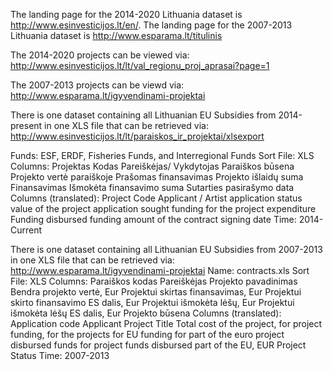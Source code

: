 The landing page for the 2014-2020 Lithuania dataset is http://www.esinvesticijos.lt/en/.
The landing page for the 2007-2013 Lithuania dataset is http://www.esparama.lt/titulinis

The 2014-2020 projects can be viewed via:
http://www.esinvesticijos.lt/lt/val_regionu_proj_aprasai?page=1

The 2007-2013 projects can be viewd via: 
http://www.esparama.lt/igyvendinami-projektai

There is one dataset containing all Lithuanian EU Subsidies from 2014-present in one XLS file that can be retrieved via: http://www.esinvesticijos.lt/lt/paraiskos_ir_projektai/xlsexport

Funds: ESF, ERDF, Fisheries Funds, and Interregional Funds
Sort File: XLS
Columns: Projektas	Kodas	Pareiškėjas/ Vykdytojas	Paraiškos būsena	Projekto vertė paraiškoje	Prašomas finansavimas	Projekto išlaidų suma	Finansavimas	Išmokėta finansavimo suma	Sutarties pasirašymo data
Columns (translated): Project Code Applicant / Artist application status value of the project application sought funding for the project expenditure Funding disbursed funding amount of the contract signing date
Time: 2014-Current

There is one dataset containing all Lithuanian EU Subsidies from 2007-2013 in one XLS file that can be retrieved via: http://www.esparama.lt/igyvendinami-projektai
Name: contracts.xls
Sort File: XLS
Columns: Paraiškos kodas	Pareiškėjas	Projekto pavadinimas	Bendra projekto vertė, Eur	Projektui skirtas finansavimas, Eur	Projektui skirto finansavimo ES dalis, Eur	Projektui išmokėta lėšų, Eur	Projektui išmokėta lėšų ES dalis, Eur	Projekto būsena
Columns (translated): Application code Applicant Project Title Total cost of the project, for project funding, for the projects for EU funding for part of the euro project disbursed funds for project funds disbursed part of the EU, EUR Project Status
Time: 2007-2013